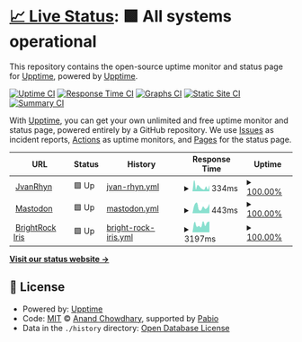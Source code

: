 # [📈 Live Status](https://upptime.github.io/upptime): <!--live status--> **🟩 All systems operational**

This repository contains the open-source uptime monitor and status page for [Upptime](https://upptime.js.org), powered by [Upptime](https://github.com/upptime/upptime).

[![Uptime CI](https://github.com/jvanrhyn/upptime/workflows/Uptime%20CI/badge.svg)](https://github.com/jvanrhyn/upptime/actions?query=workflow%3A%22Uptime+CI%22)
[![Response Time CI](https://github.com/jvanrhyn/upptime/workflows/Response%20Time%20CI/badge.svg)](https://github.com/jvanrhyn/upptime/actions?query=workflow%3A%22Response+Time+CI%22)
[![Graphs CI](https://github.com/jvanrhyn/upptime/workflows/Graphs%20CI/badge.svg)](https://github.com/jvanrhyn/upptime/actions?query=workflow%3A%22Graphs+CI%22)
[![Static Site CI](https://github.com/jvanrhyn/upptime/workflows/Static%20Site%20CI/badge.svg)](https://github.com/jvanrhyn/upptime/actions?query=workflow%3A%22Static+Site+CI%22)
[![Summary CI](https://github.com/jvanrhyn/upptime/workflows/Summary%20CI/badge.svg)](https://github.com/jvanrhyn/upptime/actions?query=workflow%3A%22Summary+CI%22)

With [Upptime](https://upptime.js.org), you can get your own unlimited and free uptime monitor and status page, powered entirely by a GitHub repository. We use [Issues](https://github.com/upptime/upptime/issues) as incident reports, [Actions](https://github.com/jvanrhyn/upptime/actions) as uptime monitors, and [Pages](https://upptime.github.io/upptime) for the status page.

<!--start: status pages-->
<!-- This summary is generated by Upptime (https://github.com/upptime/upptime) -->
<!-- Do not edit this manually, your changes will be overwritten -->
<!-- prettier-ignore -->
| URL | Status | History | Response Time | Uptime |
| --- | ------ | ------- | ------------- | ------ |
| <img alt="" src="https://icons.duckduckgo.com/ip3/jvanrhyn.co.za.ico" height="13"> [JvanRhyn](https://jvanrhyn.co.za) | 🟩 Up | [jvan-rhyn.yml](https://github.com/jvanrhyn/upptime/commits/HEAD/history/jvan-rhyn.yml) | <details><summary><img alt="Response time graph" src="./graphs/jvan-rhyn/response-time-week.png" height="20"> 334ms</summary><br><a href="https://jvanrhyn.github.io/upptime/history/jvan-rhyn"><img alt="Response time 334" src="https://img.shields.io/endpoint?url=https%3A%2F%2Fraw.githubusercontent.com%2Fjvanrhyn%2Fupptime%2FHEAD%2Fapi%2Fjvan-rhyn%2Fresponse-time.json"></a><br><a href="https://jvanrhyn.github.io/upptime/history/jvan-rhyn"><img alt="24-hour response time 455" src="https://img.shields.io/endpoint?url=https%3A%2F%2Fraw.githubusercontent.com%2Fjvanrhyn%2Fupptime%2FHEAD%2Fapi%2Fjvan-rhyn%2Fresponse-time-day.json"></a><br><a href="https://jvanrhyn.github.io/upptime/history/jvan-rhyn"><img alt="7-day response time 334" src="https://img.shields.io/endpoint?url=https%3A%2F%2Fraw.githubusercontent.com%2Fjvanrhyn%2Fupptime%2FHEAD%2Fapi%2Fjvan-rhyn%2Fresponse-time-week.json"></a><br><a href="https://jvanrhyn.github.io/upptime/history/jvan-rhyn"><img alt="30-day response time 334" src="https://img.shields.io/endpoint?url=https%3A%2F%2Fraw.githubusercontent.com%2Fjvanrhyn%2Fupptime%2FHEAD%2Fapi%2Fjvan-rhyn%2Fresponse-time-month.json"></a><br><a href="https://jvanrhyn.github.io/upptime/history/jvan-rhyn"><img alt="1-year response time 334" src="https://img.shields.io/endpoint?url=https%3A%2F%2Fraw.githubusercontent.com%2Fjvanrhyn%2Fupptime%2FHEAD%2Fapi%2Fjvan-rhyn%2Fresponse-time-year.json"></a></details> | <details><summary><a href="https://jvanrhyn.github.io/upptime/history/jvan-rhyn">100.00%</a></summary><a href="https://jvanrhyn.github.io/upptime/history/jvan-rhyn"><img alt="All-time uptime 100.00%" src="https://img.shields.io/endpoint?url=https%3A%2F%2Fraw.githubusercontent.com%2Fjvanrhyn%2Fupptime%2FHEAD%2Fapi%2Fjvan-rhyn%2Fuptime.json"></a><br><a href="https://jvanrhyn.github.io/upptime/history/jvan-rhyn"><img alt="24-hour uptime 100.00%" src="https://img.shields.io/endpoint?url=https%3A%2F%2Fraw.githubusercontent.com%2Fjvanrhyn%2Fupptime%2FHEAD%2Fapi%2Fjvan-rhyn%2Fuptime-day.json"></a><br><a href="https://jvanrhyn.github.io/upptime/history/jvan-rhyn"><img alt="7-day uptime 100.00%" src="https://img.shields.io/endpoint?url=https%3A%2F%2Fraw.githubusercontent.com%2Fjvanrhyn%2Fupptime%2FHEAD%2Fapi%2Fjvan-rhyn%2Fuptime-week.json"></a><br><a href="https://jvanrhyn.github.io/upptime/history/jvan-rhyn"><img alt="30-day uptime 100.00%" src="https://img.shields.io/endpoint?url=https%3A%2F%2Fraw.githubusercontent.com%2Fjvanrhyn%2Fupptime%2FHEAD%2Fapi%2Fjvan-rhyn%2Fuptime-month.json"></a><br><a href="https://jvanrhyn.github.io/upptime/history/jvan-rhyn"><img alt="1-year uptime 100.00%" src="https://img.shields.io/endpoint?url=https%3A%2F%2Fraw.githubusercontent.com%2Fjvanrhyn%2Fupptime%2FHEAD%2Fapi%2Fjvan-rhyn%2Fuptime-year.json"></a></details>
| <img alt="" src="https://icons.duckduckgo.com/ip3/mastodon.social.ico" height="13"> [Mastodon](https://mastodon.social) | 🟩 Up | [mastodon.yml](https://github.com/jvanrhyn/upptime/commits/HEAD/history/mastodon.yml) | <details><summary><img alt="Response time graph" src="./graphs/mastodon/response-time-week.png" height="20"> 443ms</summary><br><a href="https://jvanrhyn.github.io/upptime/history/mastodon"><img alt="Response time 443" src="https://img.shields.io/endpoint?url=https%3A%2F%2Fraw.githubusercontent.com%2Fjvanrhyn%2Fupptime%2FHEAD%2Fapi%2Fmastodon%2Fresponse-time.json"></a><br><a href="https://jvanrhyn.github.io/upptime/history/mastodon"><img alt="24-hour response time 645" src="https://img.shields.io/endpoint?url=https%3A%2F%2Fraw.githubusercontent.com%2Fjvanrhyn%2Fupptime%2FHEAD%2Fapi%2Fmastodon%2Fresponse-time-day.json"></a><br><a href="https://jvanrhyn.github.io/upptime/history/mastodon"><img alt="7-day response time 443" src="https://img.shields.io/endpoint?url=https%3A%2F%2Fraw.githubusercontent.com%2Fjvanrhyn%2Fupptime%2FHEAD%2Fapi%2Fmastodon%2Fresponse-time-week.json"></a><br><a href="https://jvanrhyn.github.io/upptime/history/mastodon"><img alt="30-day response time 443" src="https://img.shields.io/endpoint?url=https%3A%2F%2Fraw.githubusercontent.com%2Fjvanrhyn%2Fupptime%2FHEAD%2Fapi%2Fmastodon%2Fresponse-time-month.json"></a><br><a href="https://jvanrhyn.github.io/upptime/history/mastodon"><img alt="1-year response time 443" src="https://img.shields.io/endpoint?url=https%3A%2F%2Fraw.githubusercontent.com%2Fjvanrhyn%2Fupptime%2FHEAD%2Fapi%2Fmastodon%2Fresponse-time-year.json"></a></details> | <details><summary><a href="https://jvanrhyn.github.io/upptime/history/mastodon">100.00%</a></summary><a href="https://jvanrhyn.github.io/upptime/history/mastodon"><img alt="All-time uptime 100.00%" src="https://img.shields.io/endpoint?url=https%3A%2F%2Fraw.githubusercontent.com%2Fjvanrhyn%2Fupptime%2FHEAD%2Fapi%2Fmastodon%2Fuptime.json"></a><br><a href="https://jvanrhyn.github.io/upptime/history/mastodon"><img alt="24-hour uptime 100.00%" src="https://img.shields.io/endpoint?url=https%3A%2F%2Fraw.githubusercontent.com%2Fjvanrhyn%2Fupptime%2FHEAD%2Fapi%2Fmastodon%2Fuptime-day.json"></a><br><a href="https://jvanrhyn.github.io/upptime/history/mastodon"><img alt="7-day uptime 100.00%" src="https://img.shields.io/endpoint?url=https%3A%2F%2Fraw.githubusercontent.com%2Fjvanrhyn%2Fupptime%2FHEAD%2Fapi%2Fmastodon%2Fuptime-week.json"></a><br><a href="https://jvanrhyn.github.io/upptime/history/mastodon"><img alt="30-day uptime 100.00%" src="https://img.shields.io/endpoint?url=https%3A%2F%2Fraw.githubusercontent.com%2Fjvanrhyn%2Fupptime%2FHEAD%2Fapi%2Fmastodon%2Fuptime-month.json"></a><br><a href="https://jvanrhyn.github.io/upptime/history/mastodon"><img alt="1-year uptime 100.00%" src="https://img.shields.io/endpoint?url=https%3A%2F%2Fraw.githubusercontent.com%2Fjvanrhyn%2Fupptime%2FHEAD%2Fapi%2Fmastodon%2Fuptime-year.json"></a></details>
| <img alt="" src="https://icons.duckduckgo.com/ip3/iris.brightrock.co.za.ico" height="13"> [BrightRock Iris](https://iris.brightrock.co.za) | 🟩 Up | [bright-rock-iris.yml](https://github.com/jvanrhyn/upptime/commits/HEAD/history/bright-rock-iris.yml) | <details><summary><img alt="Response time graph" src="./graphs/bright-rock-iris/response-time-week.png" height="20"> 3197ms</summary><br><a href="https://jvanrhyn.github.io/upptime/history/bright-rock-iris"><img alt="Response time 3197" src="https://img.shields.io/endpoint?url=https%3A%2F%2Fraw.githubusercontent.com%2Fjvanrhyn%2Fupptime%2FHEAD%2Fapi%2Fbright-rock-iris%2Fresponse-time.json"></a><br><a href="https://jvanrhyn.github.io/upptime/history/bright-rock-iris"><img alt="24-hour response time 4260" src="https://img.shields.io/endpoint?url=https%3A%2F%2Fraw.githubusercontent.com%2Fjvanrhyn%2Fupptime%2FHEAD%2Fapi%2Fbright-rock-iris%2Fresponse-time-day.json"></a><br><a href="https://jvanrhyn.github.io/upptime/history/bright-rock-iris"><img alt="7-day response time 3197" src="https://img.shields.io/endpoint?url=https%3A%2F%2Fraw.githubusercontent.com%2Fjvanrhyn%2Fupptime%2FHEAD%2Fapi%2Fbright-rock-iris%2Fresponse-time-week.json"></a><br><a href="https://jvanrhyn.github.io/upptime/history/bright-rock-iris"><img alt="30-day response time 3197" src="https://img.shields.io/endpoint?url=https%3A%2F%2Fraw.githubusercontent.com%2Fjvanrhyn%2Fupptime%2FHEAD%2Fapi%2Fbright-rock-iris%2Fresponse-time-month.json"></a><br><a href="https://jvanrhyn.github.io/upptime/history/bright-rock-iris"><img alt="1-year response time 3197" src="https://img.shields.io/endpoint?url=https%3A%2F%2Fraw.githubusercontent.com%2Fjvanrhyn%2Fupptime%2FHEAD%2Fapi%2Fbright-rock-iris%2Fresponse-time-year.json"></a></details> | <details><summary><a href="https://jvanrhyn.github.io/upptime/history/bright-rock-iris">100.00%</a></summary><a href="https://jvanrhyn.github.io/upptime/history/bright-rock-iris"><img alt="All-time uptime 100.00%" src="https://img.shields.io/endpoint?url=https%3A%2F%2Fraw.githubusercontent.com%2Fjvanrhyn%2Fupptime%2FHEAD%2Fapi%2Fbright-rock-iris%2Fuptime.json"></a><br><a href="https://jvanrhyn.github.io/upptime/history/bright-rock-iris"><img alt="24-hour uptime 100.00%" src="https://img.shields.io/endpoint?url=https%3A%2F%2Fraw.githubusercontent.com%2Fjvanrhyn%2Fupptime%2FHEAD%2Fapi%2Fbright-rock-iris%2Fuptime-day.json"></a><br><a href="https://jvanrhyn.github.io/upptime/history/bright-rock-iris"><img alt="7-day uptime 100.00%" src="https://img.shields.io/endpoint?url=https%3A%2F%2Fraw.githubusercontent.com%2Fjvanrhyn%2Fupptime%2FHEAD%2Fapi%2Fbright-rock-iris%2Fuptime-week.json"></a><br><a href="https://jvanrhyn.github.io/upptime/history/bright-rock-iris"><img alt="30-day uptime 100.00%" src="https://img.shields.io/endpoint?url=https%3A%2F%2Fraw.githubusercontent.com%2Fjvanrhyn%2Fupptime%2FHEAD%2Fapi%2Fbright-rock-iris%2Fuptime-month.json"></a><br><a href="https://jvanrhyn.github.io/upptime/history/bright-rock-iris"><img alt="1-year uptime 100.00%" src="https://img.shields.io/endpoint?url=https%3A%2F%2Fraw.githubusercontent.com%2Fjvanrhyn%2Fupptime%2FHEAD%2Fapi%2Fbright-rock-iris%2Fuptime-year.json"></a></details>

<!--end: status pages-->

[**Visit our status website →**](https://upptime.github.io/upptime)

## 📄 License

- Powered by: [Upptime](https://github.com/upptime/upptime)
- Code: [MIT](./LICENSE) © [Anand Chowdhary](https://anandchowdhary.com), supported by [Pabio](https://pabio.com)
- Data in the `./history` directory: [Open Database License](https://opendatacommons.org/licenses/odbl/1-0/)
